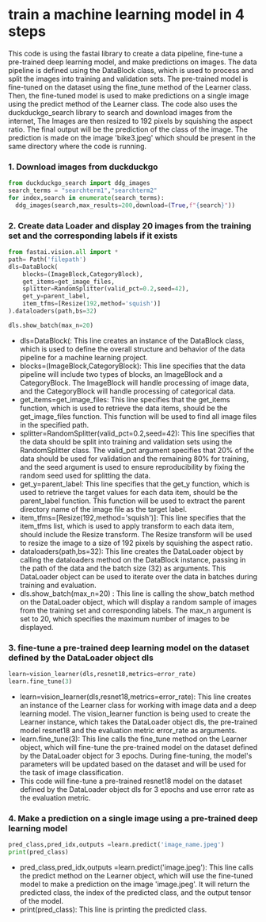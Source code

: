 # train a machine learning model in 4 steps
This code is using the fastai library to create a data pipeline, fine-tune a pre-trained deep learning model, and make predictions on images. The data pipeline is defined using the DataBlock class, which is used to process and split the images into training and validation sets. The pre-trained model is fine-tuned on the dataset using the fine_tune method of the Learner class. Then, the fine-tuned model is used to make predictions on a single image using the predict method of the Learner class. The code also uses the duckduckgo_search library to search and download images from the internet, The Images are then resized to 192 pixels by squishing the aspect ratio. The final output will be the prediction of the class of the image. The prediction is made on the image 'bike3.jpeg' which should be present in the same directory where the code is running.

### 1. Download images from duckduckgo
```python
from duckduckgo_search import ddg_images
search_terms = "searchterm1","searchterm2"
for index,search in enumerate(search_terms):
  ddg_images(search,max_results=200,download=(True,f"{search}"))
```

### 2. Create data Loader and display 20 images from the training set and the corresponding labels if it exists
```python 
from fastai.vision.all import *
path= Path('filepath')
dls=DataBlock(
    blocks=(ImageBlock,CategoryBlock),
    get_items=get_image_files,
    splitter=RandomSplitter(valid_pct=0.2,seed=42),
    get_y=parent_label,
    item_tfms=[Resize(192,method='squish')]
).dataloaders(path,bs=32)

dls.show_batch(max_n=20)
```

+ dls=DataBlock(: This line creates an instance of the DataBlock class, which is used to define the overall structure and behavior of the data pipeline for a machine learning project.
+ blocks=(ImageBlock,CategoryBlock): This line specifies that the data pipeline will include two types of blocks, an ImageBlock and a CategoryBlock. The ImageBlock will handle processing of image data, and the CategoryBlock will handle processing of categorical data.
+ get_items=get_image_files: This line specifies that the get_items function, which is used to retrieve the data items, should be the get_image_files function. This function will be used to find all image files in the specified path.
+ splitter=RandomSplitter(valid_pct=0.2,seed=42): This line specifies that the data should be split into training and validation sets using the RandomSplitter class. The valid_pct argument specifies that 20% of the data should be used for validation and the remaining 80% for training, and the seed argument is used to ensure reproducibility by fixing the random seed used for splitting the data.
+ get_y=parent_label: This line specifies that the get_y function, which is used to retrieve the target values for each data item, should be the parent_label function. This function will be used to extract the parent directory name of the image file as the target label.
+ item_tfms=[Resize(192,method='squish')]: This line specifies that the item_tfms list, which is used to apply transform to each data item, should include the Resize transform. The Resize transform will be used to resize the image to a size of 192 pixels by squishing the aspect ratio.
+ dataloaders(path,bs=32): This line creates the DataLoader object by calling the dataloaders method on the DataBlock instance, passing in the path of the data and the batch size (32) as arguments. This DataLoader object can be used to iterate over the data in batches during training and evaluation.
+ dls.show_batch(max_n=20) : This line is calling the show_batch method on the DataLoader object, which will display a random sample of images from the training set and corresponding labels. The max_n argument is set to 20, which specifies the maximum number of images to be displayed.

### 3. fine-tune a pre-trained deep learning model on the dataset defined by the DataLoader object dls
```python
learn=vision_learner(dls,resnet18,metrics=error_rate)
learn.fine_tune(3)
```

+ learn=vision_learner(dls,resnet18,metrics=error_rate): This line creates an instance of the Learner class for working with image data and a deep learning model. The vision_learner function is being used to create the Learner instance, which takes the DataLoader object dls, the pre-trained model resnet18 and the evaluation metric error_rate as arguments.
+ learn.fine_tune(3): This line calls the fine_tune method on the Learner object, which will fine-tune the pre-trained model on the dataset defined by the DataLoader object for 3 epochs. During fine-tuning, the model's parameters will be updated based on the dataset and will be used for the task of image classification.
+ This code will fine-tune a pre-trained resnet18 model on the dataset defined by the DataLoader object dls for 3 epochs and use error rate as the evaluation metric.

### 4. Make a prediction on a single image using a pre-trained deep learning model
```python
pred_class,pred_idx,outputs =learn.predict('image_name.jpeg')
print(pred_class)
```

+ pred_class,pred_idx,outputs =learn.predict('image.jpeg'): This line calls the predict method on the Learner object, which will use the fine-tuned model to make a prediction on the image 'image.jpeg'. It will return the predicted class, the index of the predicted class, and the output tensor of the model.
+ print(pred_class): This line is printing the predicted class.
